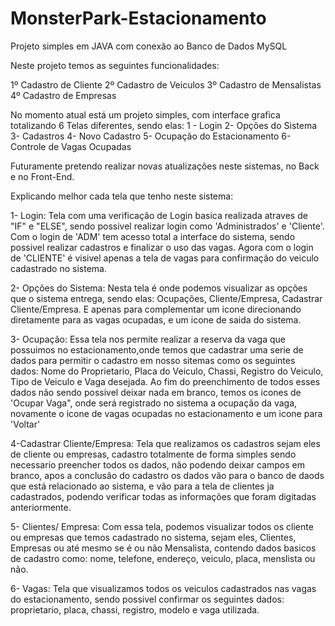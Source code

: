 # MonsterPark-Estacionamento

Projeto simples em JAVA com conexão ao Banco de Dados MySQL

Neste projeto temos as seguintes funcionalidades:

1º Cadastro de Cliente
2º Cadastro de Veiculos
3º Cadastro de Mensalistas
4º Cadastro de Empresas

No momento atual está um projeto simples, com interface grafica totalizando 6 Telas diferentes, sendo elas:
1 - Login
2- Opções do Sistema
3- Cadastros 
4- Novo Cadastro
5- Ocupação do Estacionamento
6- Controle de Vagas Ocupadas 

Futuramente pretendo realizar novas atualizações neste sistemas, no Back e no Front-End.


Explicando melhor cada tela que tenho neste sistema:

1- Login: Tela com uma verificação de Login basica realizada atraves de "IF" e "ELSE", sendo possivel realizar login como 'Administrados' e 'Cliente'. Com o login de 'ADM' tem acesso total a interface do sistema, sendo possivel realizar cadastros e finalizar o uso das vagas. Agora com o login de 'CLIENTE' é visivel apenas a tela de vagas para confirmação do veiculo cadastrado no sistema.

2- Opções do Sistema: Nesta tela é onde podemos visualizar as opções que o sistema entrega, sendo elas: Ocupações, Cliente/Empresa, Cadastrar Cliente/Empresa. E apenas para complementar um icone direcionando diretamente para as vagas ocupadas, e um icone de saida do sistema.

3- Ocupação: Essa tela nos permite realizar a reserva da vaga que possuimos no estacionamento,onde temos que cadastrar uma serie de dados para permitir o cadastro em nosso sitemas como os seguintes dados: Nome do Proprietario, Placa do Veiculo, Chassi, Registro do Veiculo, Tipo de Veiculo e Vaga desejada. Ao fim do preenchimento de todos esses dados não sendo possivel deixar nada em branco, temos os icones de 'Ocupar Vaga", onde será registrado no sistema a ocupação da vaga, novamente o icone de vagas ocupadas no estacionamento e um icone para 'Voltar'

4-Cadastrar Cliente/Empresa: Tela que realizamos os cadastros sejam eles de cliente ou empresas, cadastro totalmente de forma simples sendo necessario preencher todos os dados, não podendo deixar campos em branco, apos a conclusão do cadastro os dados vão para o banco de daods que está relacionado ao sistema, e vão para a tela de clientes ja cadastrados, podendo verificar todas as informações que foram digitadas anteriormente.

5- Clientes/ Empresa: Com essa tela, podemos visualizar todos os cliente ou empresas que temos cadastrado no sistema, sejam eles, Clientes, Empresas ou até mesmo se é ou não Mensalista, contendo dados basicos de cadastro como: nome, telefone, endereço, veiculo, placa, menslista ou não.

6- Vagas: Tela que visualizamos todos os veiculos cadastrados nas vagas do estacionamento, sendo possivel confirmar os seguintes dados: proprietario, placa, chassi, registro, modelo e vaga utilizada.
